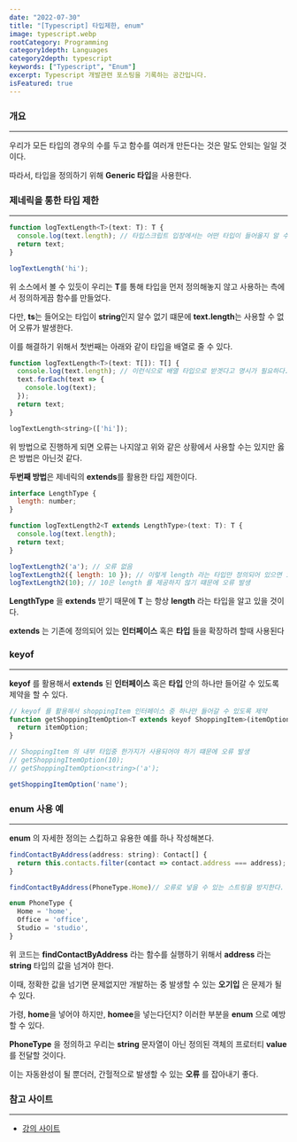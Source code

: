 ```yaml
---
date: "2022-07-30"
title: "[Typescript] 타입제한, enum"
image: typescript.webp
rootCategory: Programming
category1depth: Languages
category2depth: typescript
keywords: ["Typescript", "Enum"]
excerpt: Typescript 개발관련 포스팅을 기록하는 공간입니다.
isFeatured: true
---
```



### 개요

---

우리가 모든 타입의 경우의 수를 두고 함수를 여러개 만든다는 것은 말도 안되는 일일 것이다.

따라서, 타입을 정의하기 위해 **Generic 타입**을 사용한다.

### 제네릭을 통한 타입 제한
---

```js
function logTextLength<T>(text: T): T {
  console.log(text.length); // 타입스크립트 입장에서는 어떤 타입이 들어올지 알 수 없기 떄문에 오류가 발생
  return text;
}

logTextLength('hi');
```
위 소스에서 볼 수 있듯이 우리는 **T**를 통해 타입을 먼저 정의해놓지 않고 사용하는 측에서 정의하게끔 함수를 만들었다.

다만, **ts**는 들어오는 타입이 **string**인지 알수 없기 떄문에 **text.length**는 사용할 수 없어 오류가 발생한다.

이를 해결하기 위해서 첫번째는 아래와 같이 타입을 배열로 줄 수 있다.

```js
function logTextLength<T>(text: T[]): T[] {
  console.log(text.length); // 이런식으로 배열 타입으로 받겟다고 명시가 필요하다.
  text.forEach(text => {
    console.log(text);
  }); 
  return text;
}

logTextLength<string>(['hi']);
```

위 방법으로 진행하게 되면 오류는 나지않고 위와 같은 상황에서 사용할 수는 있지만 옳은 방법은 아닌것 같다.

**두번째 방법**은 제네릭의 **extends**를 활용한 타입 제한이다.

```js
interface LengthType {
  length: number;
}

function logTextLength2<T extends LengthType>(text: T): T {
  console.log(text.length);
  return text;
}

logTextLength2('a'); // 오류 없음
logTextLength2({ length: 10 }); // 이렇게 length 라는 타입만 정의되어 있으면 오류가 발생하지 않는다.
logTextLength2(10); // 10은 length 를 제공하지 않기 떄문에 오류 발생

```
**LengthType** 을 **extends** 받기 때문에 **T** 는 항상 **length** 라는 타입을 알고 있을 것이다.

**extends** 는 기존에 정의되어 있는 **인터페이스** 혹은 **타입** 들을 확장하려 할때 사용된다

### keyof
---

**keyof** 를 활용해서 **extends** 된 **인터페이스** 혹은 **타입** 안의 하나만 들어갈 수 있도록 제약을 할 수 있다.

```js
// keyof 를 활용해서 shoppingItem 인터페이스 중 하나만 들어갈 수 있도록 제약
function getShoppingItemOption<T extends keyof ShoppingItem>(itemOption: T): T {
  return itemOption;
}

// ShoppingItem 의 내부 타입중 한가지가 사용되어야 하기 떄문에 오류 발생
// getShoppingItemOption(10);
// getShoppingItemOption<string>('a');

getShoppingItemOption('name');
```
### enum 사용 예
---

**enum** 의 자세한 정의는 스킵하고 유용한 예를 하나 작성해본다.

```js
findContactByAddress(address: string): Contact[] {
  return this.contacts.filter(contact => contact.address === address);
}

findContactByAddress(PhoneType.Home)// 오류로 넣을 수 있는 스트링을 방지한다.

enum PhoneType {
  Home = 'home',
  Office = 'office',
  Studio = 'studio',
}
```
위 코드는 **findContactByAddress** 라는 함수를 실행하기 위해서 **address** 라는 **string** 타입의 값을 넘겨야 한다.

이때, 정확한 값을 넘기면 문제없지만 개발하는 중 발생할 수 있는 **오기입** 은 문제가 될 수 있다.

가령, **home**을 넣어야 하지만, **homee**을 넣는다던지? 이러한 부분을 **enum** 으로 예방할 수 있다.

**PhoneType** 을 정의하고 우리는 **string** 문자열이 아닌 정의된 객체의 프로터티 **value** 를 전달할 것이다.

이는 자동완성이 될 뿐더러, 간헐적으로 발생할 수 있는 **오류** 를 잡아내기 좋다.

### 참고 사이트
---

- [강의 사이트](https://www.inflearn.com/course/%ED%83%80%EC%9E%85%EC%8A%A4%ED%81%AC%EB%A6%BD%ED%8A%B8-%EC%8B%A4%EC%A0%84/unit/61104?tab=community)
